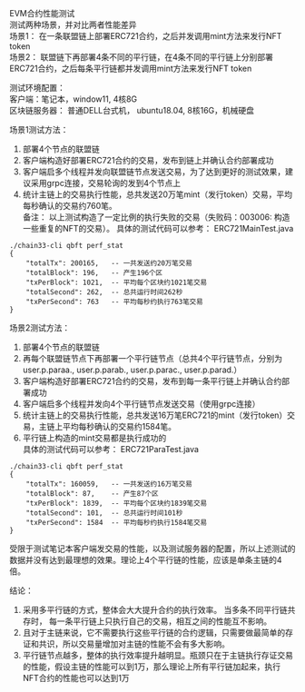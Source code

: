 EVM合约性能测试  
测试两种场景，并对比两者性能差异  
场景1： 在一条联盟链上部署ERC721合约，之后并发调用mint方法来发行NFT token  
场景2： 联盟链下再部署4条不同的平行链，在4条不同的平行链上分别部署ERC721合约，之后每条平行链都并发调用mint方法来发行NFT token  

测试环境配置：  
客户端：笔记本，window11, 4核8G   
区块链服务器： 普通DELL台式机， ubuntu18.04, 8核16G，机械硬盘   

场景1测试方法：  
1. 部署4个节点的联盟链  
2. 客户端构造好部署ERC721合约的交易，发布到链上并确认合约部署成功  
3. 客户端启多个线程并发向联盟链节点发送交易，为了达到更好的测试效果，建议采用grpc连接，交易轮询的发到4个节点上  
4. 统计主链上的交易执行性能，总共发送20万笔mint（发行token）交易，平均每秒确认的交易约760笔。  
备注： 以上测试构造了一定比例的执行失败的交易（失败码：003006: 构造一些重复的NFT的交易）。 
具体的测试代码可以参考： ERC721MainTest.java  
```  
./chain33-cli qbft perf_stat
{
    "totalTx": 200165,   -- 一共发送约20万笔交易
    "totalBlock": 196,   -- 产生196个区
    "txPerBlock": 1021,	 -- 平均每个区块约1021笔交易
    "totalSecond": 262,  -- 总共运行时间262秒
    "txPerSecond": 763   -- 平均每秒约执行763笔交易
}
```

场景2测试方法：  
1. 部署4个节点的联盟链  
2. 再每个联盟链节点下再部署一个平行链节点（总共4个平行链节点，分别为user.p.paraa., user.p.parab., user.p.parac., user.p.parad.）  
3. 客户端构造好部署ERC721合约的交易，发布到每一条平行链上并确认合约部署成功  
4. 客户端启多个线程并发向4个平行链节点发送交易（使用grpc连接）  
5. 统计主链上的交易执行性能，总共发送16万笔ERC721的mint（发行token）交易，主链上平均每秒确认的交易约1584笔。  
6. 平行链上构造的mint交易都是执行成功的    
具体的测试代码可以参考： ERC721ParaTest.java  
```
./chain33-cli qbft perf_stat
{
    "totalTx": 160059,   -- 一共发送约16万笔交易
    "totalBlock": 87,	 -- 产生87个区
    "txPerBlock": 1839,  -- 平均每个区块约1839笔交易
    "totalSecond": 101,	 -- 总共运行时间101秒
    "txPerSecond": 1584  -- 平均每秒约执行1584笔交易
}
```

受限于测试笔记本客户端发交易的性能，以及测试服务器的配置，所以上述测试的数据并没有达到最理想的效果。理论上4个平行链的性能，应该是单条主链的4倍。   

结论：  
1. 采用多平行链的方式，整体会大大提升合约的执行效率。 当多条不同平行链共存时， 每一条平行链上只执行自己的交易，相互之间的性能互不影响。  
2. 且对于主链来说，它不需要执行这些平行链的合约逻辑，只需要做最简单的存证和共识，所以交易量增加对主链的性能不会有多大影响。  
3. 平行链节点越多，整体的执行效率提升越明显。瓶颈只在于主链执行存证交易的性能，假设主链的性能可以到1万，那么理论上所有平行链加起来，执行NFT合约的性能也可以达到1万  
